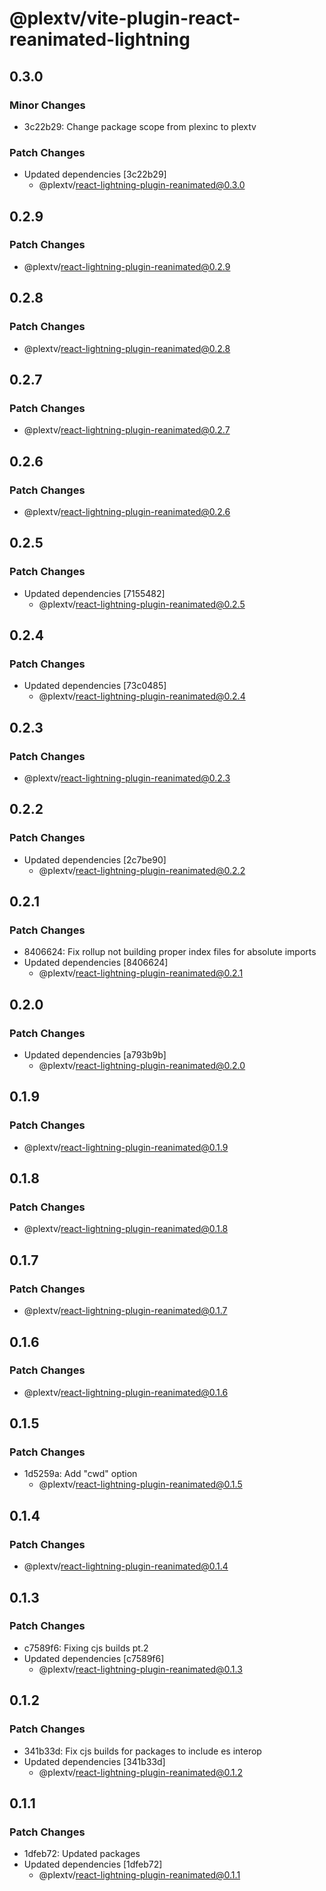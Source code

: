 # @plextv/vite-plugin-react-reanimated-lightning

## 0.3.0

### Minor Changes

- 3c22b29: Change package scope from plexinc to plextv

### Patch Changes

- Updated dependencies [3c22b29]
  - @plextv/react-lightning-plugin-reanimated@0.3.0

## 0.2.9

### Patch Changes

- @plextv/react-lightning-plugin-reanimated@0.2.9

## 0.2.8

### Patch Changes

- @plextv/react-lightning-plugin-reanimated@0.2.8

## 0.2.7

### Patch Changes

- @plextv/react-lightning-plugin-reanimated@0.2.7

## 0.2.6

### Patch Changes

- @plextv/react-lightning-plugin-reanimated@0.2.6

## 0.2.5

### Patch Changes

- Updated dependencies [7155482]
  - @plextv/react-lightning-plugin-reanimated@0.2.5

## 0.2.4

### Patch Changes

- Updated dependencies [73c0485]
  - @plextv/react-lightning-plugin-reanimated@0.2.4

## 0.2.3

### Patch Changes

- @plextv/react-lightning-plugin-reanimated@0.2.3

## 0.2.2

### Patch Changes

- Updated dependencies [2c7be90]
  - @plextv/react-lightning-plugin-reanimated@0.2.2

## 0.2.1

### Patch Changes

- 8406624: Fix rollup not building proper index files for absolute imports
- Updated dependencies [8406624]
  - @plextv/react-lightning-plugin-reanimated@0.2.1

## 0.2.0

### Patch Changes

- Updated dependencies [a793b9b]
  - @plextv/react-lightning-plugin-reanimated@0.2.0

## 0.1.9

### Patch Changes

- @plextv/react-lightning-plugin-reanimated@0.1.9

## 0.1.8

### Patch Changes

- @plextv/react-lightning-plugin-reanimated@0.1.8

## 0.1.7

### Patch Changes

- @plextv/react-lightning-plugin-reanimated@0.1.7

## 0.1.6

### Patch Changes

- @plextv/react-lightning-plugin-reanimated@0.1.6

## 0.1.5

### Patch Changes

- 1d5259a: Add "cwd" option
  - @plextv/react-lightning-plugin-reanimated@0.1.5

## 0.1.4

### Patch Changes

- @plextv/react-lightning-plugin-reanimated@0.1.4

## 0.1.3

### Patch Changes

- c7589f6: Fixing cjs builds pt.2
- Updated dependencies [c7589f6]
  - @plextv/react-lightning-plugin-reanimated@0.1.3

## 0.1.2

### Patch Changes

- 341b33d: Fix cjs builds for packages to include es interop
- Updated dependencies [341b33d]
  - @plextv/react-lightning-plugin-reanimated@0.1.2

## 0.1.1

### Patch Changes

- 1dfeb72: Updated packages
- Updated dependencies [1dfeb72]
  - @plextv/react-lightning-plugin-reanimated@0.1.1
